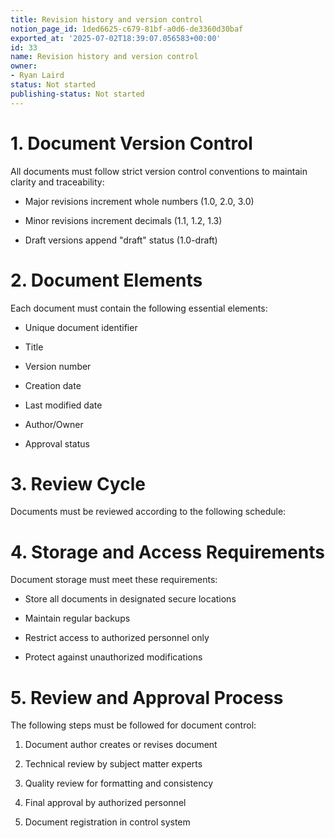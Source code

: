 ```yaml
---
title: Revision history and version control
notion_page_id: 1ded6625-c679-81bf-a0d6-de3360d30baf
exported_at: '2025-07-02T18:39:07.056583+00:00'
id: 33
name: Revision history and version control
owner:
- Ryan Laird
status: Not started
publishing-status: Not started
---
```


<!-- Unsupported block type: table_of_contents -->

# 1. Document Version Control

All documents must follow strict version control conventions to maintain clarity and traceability:

- Major revisions increment whole numbers (1.0, 2.0, 3.0)

- Minor revisions increment decimals (1.1, 1.2, 1.3)

- Draft versions append "draft" status (1.0-draft)

# 2. Document Elements

Each document must contain the following essential elements:

- Unique document identifier

- Title

- Version number

- Creation date

- Last modified date

- Author/Owner

- Approval status

# 3. Review Cycle

Documents must be reviewed according to the following schedule:

<!-- Unsupported block type: table -->

# 4. Storage and Access Requirements

Document storage must meet these requirements:

- Store all documents in designated secure locations

- Maintain regular backups

- Restrict access to authorized personnel only

- Protect against unauthorized modifications

# 5. Review and Approval Process

The following steps must be followed for document control:

1. Document author creates or revises document

1. Technical review by subject matter experts

1. Quality review for formatting and consistency

1. Final approval by authorized personnel

1. Document registration in control system